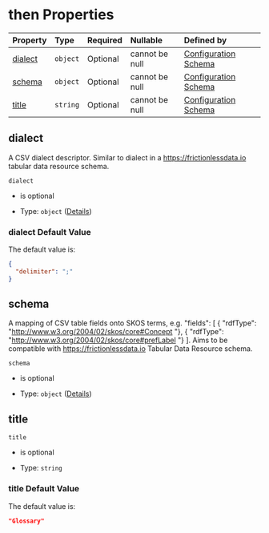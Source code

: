 # then Properties

| Property            | Type     | Required | Nullable       | Defined by                                                                                                                                                                                                                    |
| :------------------ | :------- | :------- | :------------- | :---------------------------------------------------------------------------------------------------------------------------------------------------------------------------------------------------------------------------- |
| [dialect](#dialect) | `object` | Optional | cannot be null | [Configuration Schema](schema-defs-csvdialect.md "https://raw.githubusercontent.com/about-code/glossarify-md/v7.0.0/conf/v5/schema.json#/$defs/glossaryFileImport/then/properties/dialect")                                   |
| [schema](#schema)   | `object` | Optional | cannot be null | [Configuration Schema](schema-defs-csvtableschema.md "https://raw.githubusercontent.com/about-code/glossarify-md/v7.0.0/conf/v5/schema.json#/$defs/glossaryFileImport/then/properties/schema")                                |
| [title](#title)     | `string` | Optional | cannot be null | [Configuration Schema](schema-defs-glossaryfileimport-csv-import-properties-title.md "https://raw.githubusercontent.com/about-code/glossarify-md/v7.0.0/conf/v5/schema.json#/$defs/glossaryFileImport/then/properties/title") |

## dialect

A CSV dialect descriptor. Similar to dialect in a <https://frictionlessdata.io> tabular data resource schema.

`dialect`

*   is optional

*   Type: `object` ([Details](schema-defs-csvdialect.md))

### dialect Default Value

The default value is:

```json
{
  "delimiter": ";"
}
```

## schema

A mapping of CSV table fields onto SKOS terms, e.g.
"fields": \[
{ "rdfType": "<http://www.w3.org/2004/02/skos/core#Concept> "},
{ "rdfType": "<http://www.w3.org/2004/02/skos/core#prefLabel> "}
]. Aims to be compatible with <https://frictionlessdata.io> Tabular Data Resource schema.

`schema`

*   is optional

*   Type: `object` ([Details](schema-defs-csvtableschema.md))

## title



`title`

*   is optional

*   Type: `string`

### title Default Value

The default value is:

```json
"Glossary"
```
